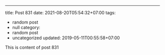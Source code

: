 ---
title: Post 831
date: 2021-08-20T05:54:32+07:00
tags:
  - random post
  - null
category:
  - random post
  - uncategorized
updated: 2019-05-11T00:55:58+07:00

This is content of post 831